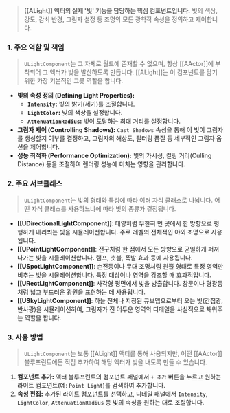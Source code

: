 ---
---
> **[[ALight]] 액터의 실제 '빛' 기능을 담당하는 핵심 컴포넌트입니다.** 빛의 색상, 강도, 감쇠 반경, 그림자 설정 등 조명의 모든 광학적 속성을 정의하고 제어합니다.

### **1. 주요 역할 및 책임**
> `ULightComponent`는 그 자체로 월드에 존재할 수 없으며, 항상 [[AActor]]에 부착되어 그 액터가 빛을 발산하도록 만듭니다. [[ALight]]는 이 컴포넌트를 담기 위한 가장 기본적인 그릇 역할을 합니다.
* **빛의 속성 정의 (Defining Light Properties):**
    * **`Intensity`:** 빛의 밝기(세기)를 조절합니다.
    * **`LightColor`:** 빛의 색상을 설정합니다.
    * **`AttenuationRadius`:** 빛이 도달하는 최대 거리를 설정합니다.
* **그림자 제어 (Controlling Shadows):**
    `Cast Shadows` 속성을 통해 이 빛이 그림자를 생성할지 여부를 결정하고, 그림자의 해상도, 필터링 품질 등 세부적인 그림자 옵션을 제어합니다.
* **성능 최적화 (Performance Optimization):**
    빛의 가시성, 컬링 거리(Culling Distance) 등을 조절하여 렌더링 성능에 미치는 영향을 관리합니다.

### **2. 주요 서브클래스**
> `ULightComponent`는 빛의 형태와 특성에 따라 여러 자식 클래스로 나뉩니다. 어떤 자식 클래스를 사용하느냐에 따라 빛의 종류가 결정됩니다.
* **[[UDirectionalLightComponent]]**: 
    태양처럼 무한히 먼 곳에서 한 방향으로 평행하게 내리쬐는 빛을 시뮬레이션합니다. 주로 레벨의 전체적인 야외 조명으로 사용됩니다.
* **[[UPointLightComponent]]**: 
    전구처럼 한 점에서 모든 방향으로 균일하게 퍼져나가는 빛을 시뮬레이션합니다. 램프, 촛불, 폭발 효과 등에 사용됩니다.
* **[[USpotLightComponent]]**: 
    손전등이나 무대 조명처럼 원뿔 형태로 특정 영역만 비추는 빛을 시뮬레이션합니다. 특정 대상이나 영역을 강조할 때 효과적입니다.
* **[[URectLightComponent]]**: 
    사각형 평면에서 빛을 방출합니다. 창문이나 형광등처럼 넓고 부드러운 광원을 표현하는 데 사용됩니다.
* **[[USkyLightComponent]]**: 
    하늘 전체나 지정된 큐브맵으로부터 오는 빛(간접광, 반사광)을 시뮬레이션하여, 그림자가 진 어두운 영역의 디테일을 사실적으로 채워주는 역할을 합니다.

### **3. 사용 방법**
> `ULightComponent`는 보통 [[ALight]] 액터를 통해 사용되지만, 어떤 [[AActor]] 블루프린트에든 직접 추가하여 해당 액터가 빛을 내도록 만들 수 있습니다.
1.  **컴포넌트 추가:** 액터 블루프린트의 컴포넌트 패널에서 `+ 추가` 버튼을 누르고 원하는 라이트 컴포넌트(예: `Point Light`)를 검색하여 추가합니다.
2.  **속성 편집:** 추가된 라이트 컴포넌트를 선택하고, 디테일 패널에서 `Intensity`, `LightColor`, `AttenuationRadius` 등 빛의 속성을 원하는 대로 조절합니다.